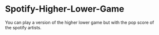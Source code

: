 # Spotify-Higher-Lower-Game
You can play a version of the higher lower game but with the pop score of the spotify artists. 
